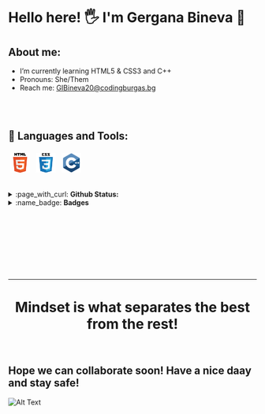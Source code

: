 # Hello here! 🖐 I'm Gergana Bineva 📌

## About me: 
- I’m currently learning HTML5 & CSS3 and C++ 
- Pronouns: She/Them
- Reach me: GIBineva20@codingburgas.bg

<br />

<br />

## 🔧 Languages and Tools:
<p>
<img src="https://raw.githubusercontent.com/github/explore/80688e429a7d4ef2fca1e82350fe8e3517d3494d/topics/html/html.png" alt="Html" height="40" style="vertical-align:top; margin:4px">
<img src="https://raw.githubusercontent.com/github/explore/80688e429a7d4ef2fca1e82350fe8e3517d3494d/topics/css/css.png" alt="Css" height="40" style="vertical-align:top; margin:4px">
<img src="https://raw.githubusercontent.com/github/explore/80688e429a7d4ef2fca1e82350fe8e3517d3494d/topics/cpp/cpp.png" alt="C++" height="40" style="vertical-align:top; margin:4px">
</p>
<br />


<details>	
  <summary>:page_with_curl: <b>Github Status:</b></summary>

![Grade](https://github-readme-stats.vercel.app/api?username=gibineva20&show_icons=true&theme=radical&count_private=true)
![Languages](https://github-readme-stats.vercel.app/api/top-langs/?username=gibineva20&show_icons=true&hide_border=true&layout=compact&count_private=true&count_fork=true)
</details>

<details>
  <summary>:name_badge: <b>Badges</b></summary>

<code><a href ="https://www.credly.com/earner/earned/badge/6012dd93-5c97-4f6c-a130-292e9f61733f"><img align="left" alt="HTML and CSS" width="200px" src="https://images.credly.com/size/340x340/images/fd092703-61db-4e9f-9c7c-2211d44ca87d/MOS_Word.png" ></a></code>

 <br><br><br><br><br><br><br>
 
<code><a href ="https://www.credly.com/earner/earned/badge/51f3d81a-190e-46a3-ad6f-500878bfe688"><img align="left" alt="Word Office 2016" width="200px" src="https://images.credly.com/size/340x340/images/241488f4-9110-41aa-804e-51a8f8ba430d/MTA-Introduction_to_Programming_Using_HTML_and_CSS-600x600.png" ></a></code>
</details>  

<br><br><br><br><br><br><br>
 
<hr>
  
<div align="center">

# Mindset is what separates the best from the rest!

</div>


<br />

## Hope we can collaborate soon! Have a nice daay and stay safe!
![Alt Text](https://blog.sciencemuseum.org.uk/wp-content/uploads/2017/10/Pacman.gif)
